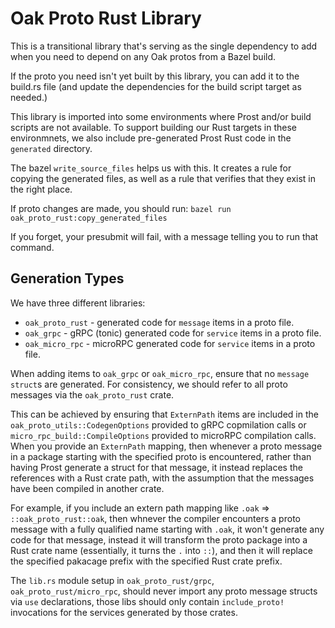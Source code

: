 # Oak Proto Rust Library

This is a transitional library that's serving as the single dependency to add
when you need to depend on any Oak protos from a Bazel build.

If the proto you need isn't yet built by this library, you can add it to the
build.rs file (and update the dependencies for the build script target as
needed.)

This library is imported into some environments where Prost and/or build scripts
are not available. To support building our Rust targets in these environmnets,
we also include pre-generated Prost Rust code in the `generated` directory.

The bazel `write_source_files` helps us with this. It creates a rule for copying
the generated files, as well as a rule that verifies that they exist in the
right place.

If proto changes are made, you should run:
`bazel run oak_proto_rust:copy_generated_files`

If you forget, your presubmit will fail, with a message telling you to run that
command.

## Generation Types

We have three different libraries:

- `oak_proto_rust` - generated code for `message` items in a proto file.
- `oak_grpc` - gRPC (tonic) generated code for `service` items in a proto file.
- `oak_micro_rpc` - microRPC generated code for `service` items in a proto file.

When adding items to `oak_grpc` or `oak_micro_rpc`, ensure that no `message`
`struct`s are generated. For consistency, we should refer to all proto messages
via the `oak_proto_rust` crate.

This can be achieved by ensuring that `ExternPath` items are included in the
`oak_proto_utils::CodegenOptions` provided to gRPC copmilation calls or
`micro_rpc_build::CompileOptions` provided to microRPC compilation calls. When
you provide an `ExternPath` mapping, then whenever a proto message in a package
starting with the specified proto is encountered, rather than having Prost
generate a struct for that message, it instead replaces the references with a
Rust crate path, with the assumption that the messages have been compiled in
another crate.

For example, if you include an extern path mapping like `.oak` =>
`::oak_proto_rust::oak`, then whnever the compiler encounters a proto message
with a fully qualified name starting with `.oak`, it won't generate any code for
that message, instead it will transform the proto package into a Rust crate name
(essentially, it turns the `.` into `::`), and then it will replace the
specified pakacage prefix with the specified Rust crate prefix.

The `lib.rs` module setup in `oak_proto_rust/grpc`, `oak_proto_rust/micro_rpc`,
should never import any proto message structs via `use` declarations, those libs
should only contain `include_proto!` invocations for the services generated by
those crates.
